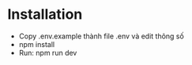 Installation
===================

- Copy .env.example thành file .env và edit thông số
- npm install
- Run: npm run dev 
